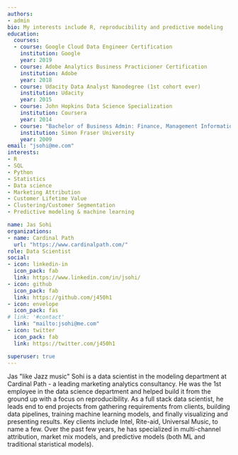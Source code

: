 ```yaml
---
authors:
- admin
bio: My interests include R, reproducibility and predictive modeling
education:
  courses:
  - course: Google Cloud Data Engineer Certification
    institution: Google
    year: 2019
  - course: Adobe Analytics Business Practicioner Certification
    institution: Adobe
    year: 2018
  - course: Udacity Data Analyst Nanodegree (1st cohort ever)
    institution: Udacity
    year: 2015
  - course: John Hopkins Data Science Specialization
    institution: Coursera
    year: 2014
  - course: "Bachelor of Business Admin: Finance, Management Information Systems, and Entrepreneurship"
    institution: Simon Fraser University
    year: 2009
email: "jsohi@me.com"
interests:
- R
- SQL
- Python
- Statistics
- Data science
- Marketing Attribution
- Customer Lifetime Value
- Clustering/Customer Segmentation
- Predictive modeling & machine learning

name: Jas Sohi
organizations:
- name: Cardinal Path
  url: "https://www.cardinalpath.com/"
role: Data Scientist
social:
- icon: linkedin-in
  icon_pack: fab
  link: https://www.linkedin.com/in/jsohi/
- icon: github
  icon_pack: fab
  link: https://github.com/j450h1
- icon: envelope
  icon_pack: fas
# link: '#contact'
  link: "mailto:jsohi@me.com"
- icon: twitter
  icon_pack: fab
  link: https://twitter.com/j450h1

superuser: true
---
```


Jas "like Jazz music" Sohi is a data scientist in the modeling department at Cardinal Path - a leading marketing analytics consultancy. He was the 1st employee in the data science department and helped build it from the ground up with a focus on reproducibility. As a full stack data scientist, he leads end to end projects from gathering requirements from clients, building data pipelines, training machine learning models, and finally visualizing and presenting results. Key clients include Intel, Rite-aid, Universal Music, to name a few. Over the past few years, he has specialized in multi-channel attribution, market mix models, and predictive models (both ML and traditional staristical models).
